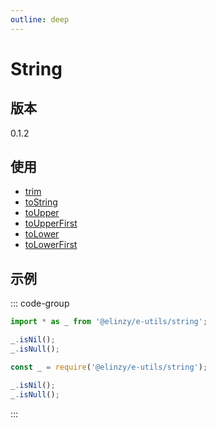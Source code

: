 ```yaml
---
outline: deep
---
```


# String

## 版本

0.1.2

## 使用

- [trim](./trim.md)
- [toString](./toString.md)
- [toUpper](./toUpper.md)
- [toUpperFirst](./toUpperFirst.md)
- [toLower](./toLower.md)
- [toLowerFirst](./toLowerFirst.md)

## 示例

::: code-group

```js [ESM]
import * as _ from '@elinzy/e-utils/string';

_.isNil();
_.isNull();
```

```js [CommondJs]
const _ = require('@elinzy/e-utils/string');

_.isNil();
_.isNull();
```
:::
